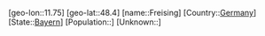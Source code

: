 ﻿---
location: [48.4,11.75]
type: City
tags:
- geo/City


SpocWebEntityId: 30260
isDeleted: false
confidential: public

---
[geo-lon::11.75]
[geo-lat::48.4]
[name::Freising]
[Country::[Germany](geo/Continent/Europe/Germany.md)]
[State::[Bayern](geo/Continent/Europe/Germany/Bayern.md)]
[Population::]
[Unknown::]


